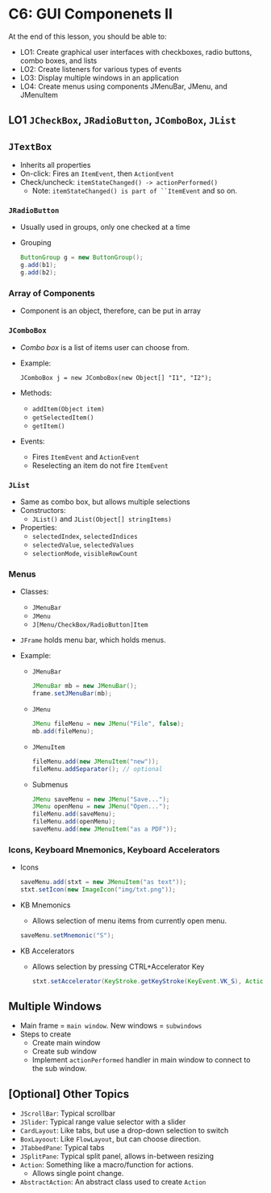 # C6: GUI Componenets II

At the end of this lesson, you should be able to:

- LO1: Create graphical user interfaces with checkboxes, radio buttons, combo boxes, and lists
- LO2: Create listeners for various types of events
- LO3: Display multiple windows in an application
- LO4: Create menus using components JMenuBar, JMenu, and JMenuItem

## LO1 `JCheckBox`, `JRadioButton`, `JComboBox`, `JList`

## `JTextBox`

- Inherits all properties
- On-click: Fires an `ItemEvent`, then `ActionEvent`
- Check/uncheck: `itemStateChanged() -> actionPerformed()` 
  - Note: `itemStateChanged() is part of ``ItemEvent` and so on.

### `JRadioButton`

- Usually used in groups, only one checked at a time

- Grouping

  ```java
  ButtonGroup g = new ButtonGroup();
  g.add(b1);
  g.add(b2);
  ```

### Array of Components

- Component is an object, therefore, can be put in array

### `JComboBox`

- *Combo box* is a list of items user can choose from.

- Example: 

  `JComboBox j = new JComboBox(new Object[] "I1", "I2");`

- Methods:
  - `addItem(Object item)`
  - `getSelectedItem()`
  - `getItem()`
- Events:
  - Fires `ItemEvent` and `ActionEvent`
  - Reselecting an item do not fire `ItemEvent`

### `JList`

- Same as combo box, but allows multiple selections
- Constructors:
  - `JList()` and `JList(Object[] stringItems)`
- Properties:
  - `selectedIndex`, `selectedIndices`
  - `selectedValue`, `selectedValues`
  - `selectionMode`, `visibleRowCount`

### Menus

- Classes:
  - `JMenuBar`
  - `JMenu`
  - `J[Menu/CheckBox/RadioButton]Item`

- `JFrame` holds menu bar, which holds menus.

- Example:

  - `JMenuBar`

    ```java
    JMenuBar mb = new JMenuBar();
    frame.setJMenuBar(mb);
    ```

  - `JMenu`

    ```java
    JMenu fileMenu = new JMenu("File", false);
    mb.add(fileMenu);
    ```

  - `JMenuItem`

    ```java
    fileMenu.add(new JMenuItem("new"));
    fileMenu.addSeparator(); // optional
    ```

  - Submenus

    ```java
    JMenu saveMenu = new JMenu("Save...");
    JMenu openMenu = new JMenu("Open...");
    fileMenu.add(saveMenu);
    fileMenu.add(openMenu);
    saveMenu.add(new JMenuItem("as a PDF"));
    ```

### Icons, Keyboard Mnemonics, Keyboard Accelerators

- Icons

  ```java
  saveMenu.add(stxt = new JMenuItem("as text"));
  stxt.setIcon(new ImageIcon("img/txt.png"));
  ```

- KB Mnemonics

  - Allows selection of menu items from currently open menu.

  ```java
  saveMenu.setMnemonic("S");
  ```

- KB Accelerators

  - Allows selection by pressing CTRL+Accelerator Key

    ```java
    stxt.setAccelerator(KeyStroke.getKeyStroke(KeyEvent.VK_S), ActionEvent.CTRL_MASK));
    ```

## Multiple Windows

- Main frame = `main window`. New windows = `subwindows`
- Steps to create
  -  Create main window
  - Create sub window
  - Implement `actionPerformed` handler in main window to connect to the sub window.

## [Optional] Other Topics

- `JScrollBar`: Typical scrollbar
- `JSlider`: Typical range value selector with a slider
- `CardLayout`: Like tabs, but use a drop-down selection to switch
- `BoxLayoout`: Like `FlowLayout`, but can choose direction.
- `JTabbedPane`: Typical tabs
- `JSplitPane`: Typical split panel, allows in-between resizing
- `Action`: Something like a macro/function for actions.
  - Allows single point change.
- `AbstractAction`: An abstract class used to create `Action`





